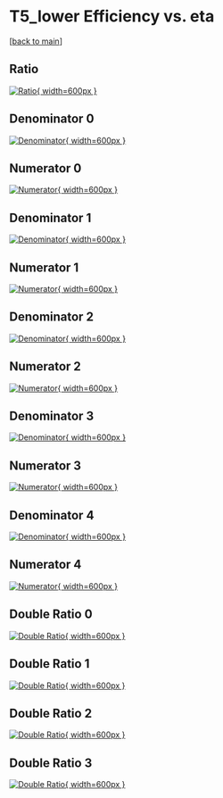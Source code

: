 # T5_lower Efficiency vs. eta

[[back to main](./)]



## Ratio

[![Ratio](../mtv/var/T5_lower_xtr_13_0_eff_eta.png){ width=600px }](../mtv/var/T5_lower_xtr_13_0_eff_eta.pdf)

## Denominator 0

[![Denominator](../mtv/den/T5_lower_xtr_13_0_eff_eta_den0.png){ width=600px }](../mtv/den/T5_lower_xtr_13_0_eff_eta_den0.pdf)

## Numerator 0

[![Numerator](../mtv/num/T5_lower_xtr_13_0_eff_eta_num0.png){ width=600px }](../mtv/num/T5_lower_xtr_13_0_eff_eta_num0.pdf)

## Denominator 1

[![Denominator](../mtv/den/T5_lower_xtr_13_0_eff_eta_den1.png){ width=600px }](../mtv/den/T5_lower_xtr_13_0_eff_eta_den1.pdf)

## Numerator 1

[![Numerator](../mtv/num/T5_lower_xtr_13_0_eff_eta_num1.png){ width=600px }](../mtv/num/T5_lower_xtr_13_0_eff_eta_num1.pdf)

## Denominator 2

[![Denominator](../mtv/den/T5_lower_xtr_13_0_eff_eta_den2.png){ width=600px }](../mtv/den/T5_lower_xtr_13_0_eff_eta_den2.pdf)

## Numerator 2

[![Numerator](../mtv/num/T5_lower_xtr_13_0_eff_eta_num2.png){ width=600px }](../mtv/num/T5_lower_xtr_13_0_eff_eta_num2.pdf)

## Denominator 3

[![Denominator](../mtv/den/T5_lower_xtr_13_0_eff_eta_den3.png){ width=600px }](../mtv/den/T5_lower_xtr_13_0_eff_eta_den3.pdf)

## Numerator 3

[![Numerator](../mtv/num/T5_lower_xtr_13_0_eff_eta_num3.png){ width=600px }](../mtv/num/T5_lower_xtr_13_0_eff_eta_num3.pdf)

## Denominator 4

[![Denominator](../mtv/den/T5_lower_xtr_13_0_eff_eta_den4.png){ width=600px }](../mtv/den/T5_lower_xtr_13_0_eff_eta_den4.pdf)

## Numerator 4

[![Numerator](../mtv/num/T5_lower_xtr_13_0_eff_eta_num4.png){ width=600px }](../mtv/num/T5_lower_xtr_13_0_eff_eta_num4.pdf)

## Double Ratio 0

[![Double Ratio](../mtv/ratio/T5_lower_xtr_13_0_eff_eta_ratio0.png){ width=600px }](../mtv/ratio/T5_lower_xtr_13_0_eff_eta_ratio0.pdf)

## Double Ratio 1

[![Double Ratio](../mtv/ratio/T5_lower_xtr_13_0_eff_eta_ratio1.png){ width=600px }](../mtv/ratio/T5_lower_xtr_13_0_eff_eta_ratio1.pdf)

## Double Ratio 2

[![Double Ratio](../mtv/ratio/T5_lower_xtr_13_0_eff_eta_ratio2.png){ width=600px }](../mtv/ratio/T5_lower_xtr_13_0_eff_eta_ratio2.pdf)

## Double Ratio 3

[![Double Ratio](../mtv/ratio/T5_lower_xtr_13_0_eff_eta_ratio3.png){ width=600px }](../mtv/ratio/T5_lower_xtr_13_0_eff_eta_ratio3.pdf)


